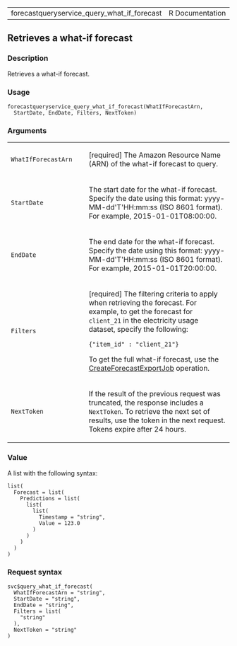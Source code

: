 <table style="width: 100%;">
<tbody>
<tr class="odd">
<td>forecastqueryservice_query_what_if_forecast</td>
<td style="text-align: right;">R Documentation</td>
</tr>
</tbody>
</table>

## Retrieves a what-if forecast

### Description

Retrieves a what-if forecast.

### Usage

    forecastqueryservice_query_what_if_forecast(WhatIfForecastArn,
      StartDate, EndDate, Filters, NextToken)

### Arguments

<table>
<colgroup>
<col style="width: 35%" />
<col style="width: 65%" />
</colgroup>
<tbody>
<tr class="odd">
<td><code
id="forecastqueryservice_query_what_if_forecast_:_WhatIfForecastArn">WhatIfForecastArn</code></td>
<td><p>[required] The Amazon Resource Name (ARN) of the what-if forecast
to query.</p></td>
</tr>
<tr class="even">
<td><code
id="forecastqueryservice_query_what_if_forecast_:_StartDate">StartDate</code></td>
<td><p>The start date for the what-if forecast. Specify the date using
this format: yyyy-MM-dd'T'HH:mm:ss (ISO 8601 format). For example,
2015-01-01T08:00:00.</p></td>
</tr>
<tr class="odd">
<td><code
id="forecastqueryservice_query_what_if_forecast_:_EndDate">EndDate</code></td>
<td><p>The end date for the what-if forecast. Specify the date using
this format: yyyy-MM-dd'T'HH:mm:ss (ISO 8601 format). For example,
2015-01-01T20:00:00.</p></td>
</tr>
<tr class="even">
<td><code
id="forecastqueryservice_query_what_if_forecast_:_Filters">Filters</code></td>
<td><p>[required] The filtering criteria to apply when retrieving the
forecast. For example, to get the forecast for <code>client_21</code> in
the electricity usage dataset, specify the following:</p>
<p><code>{"item_id" : "client_21"}</code></p>
<p>To get the full what-if forecast, use the <a
href="https://docs.aws.amazon.com/en_us/forecast/latest/dg/API_CreateWhatIfForecastExport.html">CreateForecastExportJob</a>
operation.</p></td>
</tr>
<tr class="odd">
<td><code
id="forecastqueryservice_query_what_if_forecast_:_NextToken">NextToken</code></td>
<td><p>If the result of the previous request was truncated, the response
includes a <code>NextToken</code>. To retrieve the next set of results,
use the token in the next request. Tokens expire after 24
hours.</p></td>
</tr>
</tbody>
</table>

### Value

A list with the following syntax:

    list(
      Forecast = list(
        Predictions = list(
          list(
            list(
              Timestamp = "string",
              Value = 123.0
            )
          )
        )
      )
    )

### Request syntax

    svc$query_what_if_forecast(
      WhatIfForecastArn = "string",
      StartDate = "string",
      EndDate = "string",
      Filters = list(
        "string"
      ),
      NextToken = "string"
    )

